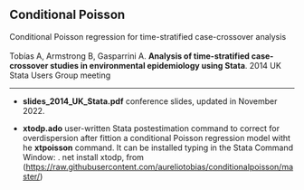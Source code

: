 ## Conditional Poisson
Conditional Poisson regression for time-stratified case-crossover analysis
<br>
<br>
Tobías A, Armstrong B, Gasparrini A. **Analysis of time-stratified case-crossover studies in environmental epidemiology using Stata**. 
2014 UK Stata Users Group meeting 

---

* **slides_2014_UK_Stata.pdf** conference slides, updated in November 2022. 

* **xtodp.ado** user-written Stata postestimation command to correct for overdispersion after fittion a conditional Poisson regression model witht he **xtpoisson** command. It can be installed typing in the Stata Command Window:
. net install xtodp, from (https://raw.githubusercontent.com/aureliotobias/conditionalpoisson/master/)
